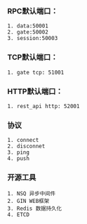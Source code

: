 
### RPC默认端口：

	1. data:50001
	2. gate:50002
	3. session:50003

### TCP默认端口：
	1. gate tcp: 51001

### HTTP默认端口：
	1. rest_api http: 52001

### 协议

	1. connect
	2. disconnet
	3. ping
	4. push

### 开源工具

	1. NSQ 异步中间件
	2. GIN WEB框架
	3. Redis 数据持久化
	4. ETCD


